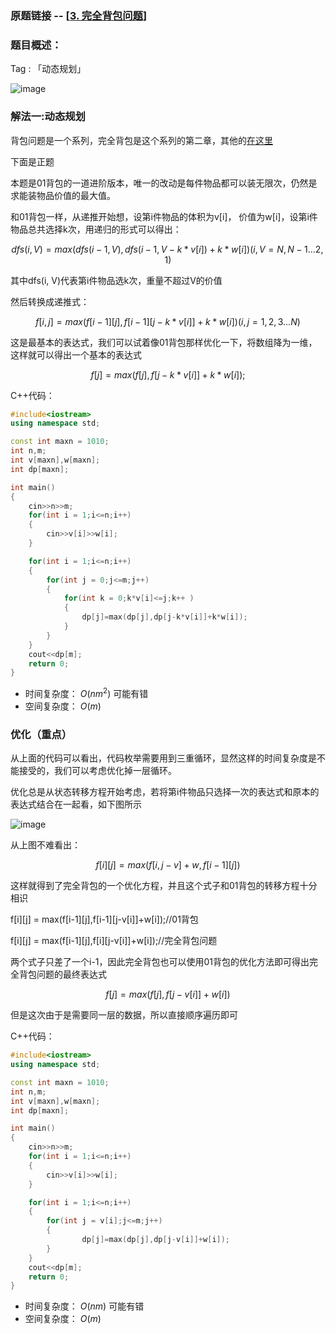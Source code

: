 ### 原题链接 -- [[3. 完全背包问题](https://www.acwing.com/problem/content/description/3/)]

### 题目概述：
Tag : 「动态规划」

![image](https://user-images.githubusercontent.com/99656524/225010647-ad6ebb64-acf9-430b-a974-b7e79d489f12.png)

### 解法一:动态规划
背包问题是一个系列，完全背包是这个系列的第二章，其他的[在这里](https://github.com/na2co3hk/Alogrithm/tree/main/%E5%8A%A8%E6%80%81%E8%A7%84%E5%88%92/%E8%83%8C%E5%8C%85%E9%97%AE%E9%A2%98)

下面是正题

本题是01背包的一道进阶版本，唯一的改动是每件物品都可以装无限次，仍然是求能装物品价值的最大值。

和01背包一样，从递推开始想，设第i件物品的体积为v[i]， 价值为w[i]，设第i件物品总共选择k次，用递归的形式可以得出：

$$
       dfs(i, V) = max(dfs(i-1, V), dfs(i-1, V-k * v[i]) + k * w[i]) ( i, V = N,N-1...2,1 )
$$

其中dfs(i, V)代表第i件物品选k次，重量不超过V的价值

然后转换成递推式：

$$
   f[i,j] = max(f[i-1][j], f[i-1][j - k * v[i]] + k * w[i]) ( i, j = 1, 2, 3...N )
$$

这是最基本的表达式，我们可以试着像01背包那样优化一下，将数组降为一维，这样就可以得出一个基本的表达式

$$
   f[j]=max(f[j],f[j-k * v[i]]+k * w[i]); 
$$

C++代码：
```cpp
#include<iostream>
using namespace std;

const int maxn = 1010;
int n,m;
int v[maxn],w[maxn];
int dp[maxn];

int main()
{
    cin>>n>>m;
    for(int i = 1;i<=n;i++)
    {
        cin>>v[i]>>w[i];
    }

    for(int i = 1;i<=n;i++)
    {
        for(int j = 0;j<=m;j++)
        {
            for(int k = 0;k*v[i]<=j;k++ )
            {
                dp[j]=max(dp[j],dp[j-k*v[i]]+k*w[i]);
            }
        }
    }
    cout<<dp[m];
    return 0;
}
```
* 时间复杂度： $O(nm^2)$ 可能有错
* 空间复杂度： $O(m)$ 

### 优化（重点）
从上面的代码可以看出，代码枚举需要用到三重循环，显然这样的时间复杂度是不能接受的，我们可以考虑优化掉一层循环。

优化总是从状态转移方程开始考虑，若将第i件物品只选择一次的表达式和原本的表达式结合在一起看，如下图所示

![image](https://user-images.githubusercontent.com/99656524/225027827-a2525866-1893-49e0-ae8c-3b6273312d66.png)

从上图不难看出：

$$
  f[i][j]=max(f[i,j-v]+w , f[i-1][j])
$$

这样就得到了完全背包的一个优化方程，并且这个式子和01背包的转移方程十分相识

f[i][j] = max(f[i-1][j],f[i-1][j-v[i]]+w[i]);//01背包

f[i][j] = max(f[i-1][j],f[i][j-v[i]]+w[i]);//完全背包问题

两个式子只差了一个i-1，因此完全背包也可以使用01背包的优化方法即可得出完全背包问题的最终表达式

$$
 f[j]=max(f[j],f[j-v[i]]+w[i])
$$

但是这次由于是需要同一层的数据，所以直接顺序遍历即可

C++代码：
```cpp
#include<iostream>
using namespace std;

const int maxn = 1010;
int n,m;
int v[maxn],w[maxn];
int dp[maxn];

int main()
{
    cin>>n>>m;
    for(int i = 1;i<=n;i++)
    {
        cin>>v[i]>>w[i];
    }

    for(int i = 1;i<=n;i++)
    {
        for(int j = v[i];j<=m;j++)
        {
                dp[j]=max(dp[j],dp[j-v[i]]+w[i]);
        }
    }
    cout<<dp[m];
    return 0;
}
```
* 时间复杂度： $O(nm)$ 可能有错
* 空间复杂度： $O(m)$ 

